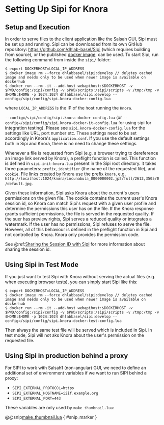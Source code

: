 <!---
Copyright © 2015-2018 the contributors (see Contributors.md).

This file is part of Knora.

Knora is free software: you can redistribute it and/or modify
it under the terms of the GNU Affero General Public License as published
by the Free Software Foundation, either version 3 of the License, or
(at your option) any later version.

Knora is distributed in the hope that it will be useful,
but WITHOUT ANY WARRANTY; without even the implied warranty of
MERCHANTABILITY or FITNESS FOR A PARTICULAR PURPOSE.  See the
GNU Affero General Public License for more details.

You should have received a copy of the GNU Affero General Public
License along with Knora.  If not, see <http://www.gnu.org/licenses/>.
-->

# Setting Up Sipi for Knora

## Setup and Execution

In order to serve files to the client application like the Salsah GUI,
Sipi must be set up and running. Sipi can be downloaded from its own
GitHub repository: <https://github.com/dhlab-basel/Sipi> (which requires
building from source), or the published [docker image](https://hub.docker.com/r/dhlabbasel/sipi/).
can be used. To start Sipi, run the following command from inside the `sipi/`
folder:

```
$ export DOCKERHOST=LOCAL_IP_ADDRESS
$ docker image rm --force dhlabbasel/sipi:develop // deletes cached image and needs only to be used when newer image is available on dockerhub
$ docker run --rm -it --add-host webapihost:$DOCKERHOST -v $PWD/config:/sipi/config -v $PWD/scripts:/sipi/scripts -v /tmp:/tmp -v $HOME:$HOME -p 1024:1024 dhlabbasel/sipi:develop --config=/sipi/config/sipi.knora-docker-config.lua
```

where `LOCAL_IP_ADDRESS` is the IP of the host running the `Knora`.

`--config=/sipi/config/sipi.knora-docker-config.lua` (or `--config=/sipi/config/sipi.knora-docker-it-config.lua` for
using sipi for integration testing). Please see `sipi.knora-docker-config.lua` for the settings like URL, port number
etc. These settings need to be set accordingly in Knora's `application.conf`. If you use the default settings both in
Sipi and Knora, there is no need to change these settings.

Whenever a file is requested from Sipi (e.g. a browser trying to
dereference an image link served by Knora), a preflight function is
called. This function is defined in `sipi.init-knora.lua` present in the
Sipi root directory. It takes three parameters: `prefix`, `identifier`
(the name of the requested file), and `cookie`. File links created by
Knora use the prefix `knora`, e.g.
`http://localhost:1024/knora/incunabula_0000000002.jp2/full/2613,3505/0/default.jpg`.

Given these information, Sipi asks Knora about the current's users
permissions on the given file. The cookie contains the current user's
Knora session id, so Knora can match Sipi's request with a given user
profile and determine the permissions this user has on the file. If the
Knora response grants sufficient permissions, the file is served in the
requested quality. If the suer has preview rights, Sipi serves a reduced
quality or integrates a watermark. If the user has no permissions, Sipi
refuses to serve the file. However, all of this behaviour is defined in
the preflight function in Sipi and not controlled by Knora. Knora only
provides the permission code.

See @ref:[Sharing the Session ID with Sipi](sipi-and-knora.md#sharing-the-session-id-with-sipi) for more
information about sharing the session id.

## Using Sipi in Test Mode

If you just want to test Sipi with Knora without serving the actual
files (e.g. when executing browser tests), you can simply start Sipi
like this:

```
$ export DOCKERHOST=LOCAL_IP_ADDRESS
$ docker image rm --force dhlabbasel/sipi:develop // deletes cached image and needs only to be used when newer image is available on dockerhub
$ docker run --rm -it --add-host webapihost:$DOCKERHOST -v $PWD/config:/sipi/config -v $PWD/scripts:/sipi/scripts -v /tmp:/tmp -v $HOME:$HOME -p 1024:1024 dhlabbasel/sipi:develop --config=/sipi/config/sipi.knora-docker-test-config.lua
```

Then always the same test file will be served which is included in Sipi. In test mode, Sipi will
not aks Knora about the user's permission on the requested file.

## Using Sipi in production behind a proxy

For SIPI to work with Salsah1 (non-angular) GUI, we need to define an additional set of
environment variables if we want to run SIPI behind a proxy:

- `SIPI_EXTERNAL_PROTOCOL=https`
- `SIPI_EXTERNAL_HOSTNAME=iiif.example.org`
- `SIPI_EXTERNAL_PORT=443`

These variables are only used by `make_thumbnail.lua`:

@@snip[make_thumbnail.lua](../../../../sipi/scripts/make_thumbnail.lua) { #snip_marker }